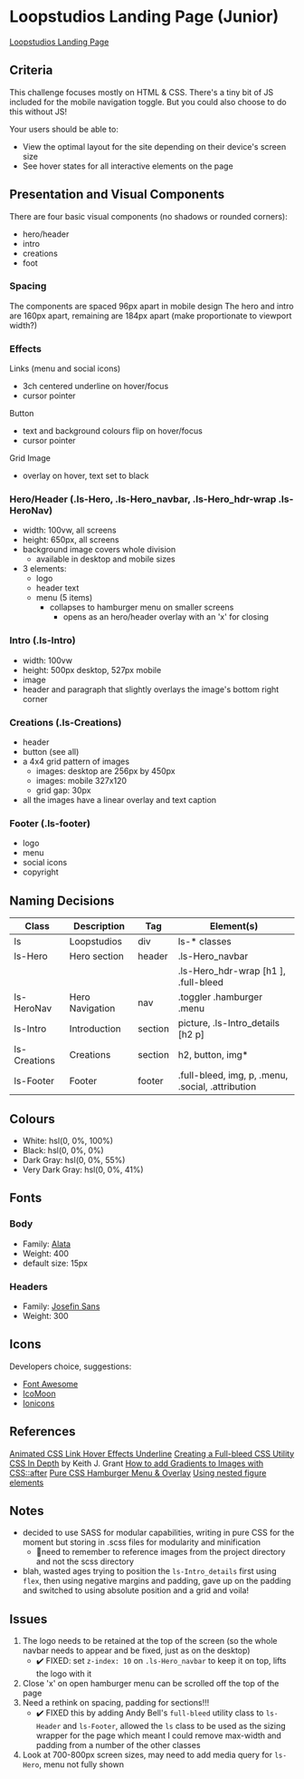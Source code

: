 # Loopstudios Landing Page (Junior)

[Loopstudios Landing Page](https://www.frontendmentor.io/challenges/loopstudios-landing-page-N88J5Onjw)

## Criteria

This challenge focuses mostly on HTML & CSS. There's a tiny bit of JS included
for the mobile navigation toggle. But you could also choose to do this without
JS!

Your users should be able to:

- View the optimal layout for the site depending on their device's screen size
- See hover states for all interactive elements on the page

## Presentation and Visual Components

There are four basic visual components (no shadows or rounded corners):

- hero/header
- intro
- creations
- foot

### Spacing

The components are spaced 96px apart in mobile design The hero and intro are
160px apart, remaining are 184px apart (make proportionate to viewport width?)

### Effects

Links (menu and social icons)

- 3ch centered underline on hover/focus
- cursor pointer

Button

- text and background colours flip on hover/focus
- cursor pointer

Grid Image

- overlay on hover, text set to black

### Hero/Header (.ls-Hero, .ls-Hero_navbar, .ls-Hero_hdr-wrap .ls-HeroNav)

- width: 100vw, all screens
- height: 650px, all screens
- background image covers whole division
  - available in desktop and mobile sizes
- 3 elements:
  - logo
  - header text
  - menu (5 items)
    - collapses to hamburger menu on smaller screens
      - opens as an hero/header overlay with an 'x' for closing

### Intro (.ls-Intro)

- width: 100vw
- height: 500px desktop, 527px mobile
- image
- header and paragraph that slightly overlays the image's bottom right corner

### Creations (.ls-Creations)

- header
- button (see all)
- a 4x4 grid pattern of images
  - images: desktop are 256px by 450px
  - images: mobile 327x120
  - grid gap: 30px
- all the images have a linear overlay and text caption

### Footer (.ls-footer)

- logo
- menu
- social icons
- copyright

## Naming Decisions

| Class        | Description     | Tag     | Element(s)                                        |
| ------------ | --------------- | ------- | ------------------------------------------------- |
| ls           | Loopstudios     | div     | ls-\* classes                                     |
| ls-Hero      | Hero section    | header  | .ls-Hero_navbar                                   |
|              |                 |         | .ls-Hero_hdr-wrap [h1 ], .full-bleed              |
| ls-HeroNav   | Hero Navigation | nav     | .toggler .hamburger .menu                         |
| ls-Intro     | Introduction    | section | picture, .ls-Intro_details [h2 p]                 |
| ls-Creations | Creations       | section | h2, button, img\*                                 |
| ls-Footer    | Footer          | footer  | .full-bleed, img, p, .menu, .social, .attribution |

## Colours

- White: hsl(0, 0%, 100%)
- Black: hsl(0, 0%, 0%)
- Dark Gray: hsl(0, 0%, 55%)
- Very Dark Gray: hsl(0, 0%, 41%)

## Fonts

### Body

- Family: [Alata](https://fonts.google.com/specimen/Alata)
- Weight: 400
- default size: 15px

### Headers

- Family: [Josefin Sans](https://fonts.google.com/specimen/Josefin+Sans)
- Weight: 300

## Icons

Developers choice, suggestions:

- [Font Awesome](https://fontawesome.com)
- [IcoMoon](https://icomoon.io)
- [Ionicons](https://ionicons.com)

## References

[Animated CSS Link Hover Effects Underline](https://codeconvey.com/css-link-hover-effects-underline/)
[Creating a Full-bleed CSS Utility](https://piccalil.li/tutorial/creating-a-full-bleed-css-utility)
[CSS In Depth](https://www.manning.com/books/css-in-depth) by Keith J. Grant
[How to add Gradients to Images with CSS::after](https://peter.coffee/how-to-use-css-pseudo-elements-to-add-a-gradient-to-images)
[Pure CSS Hamburger Menu & Overlay](https://www.youtube.com/watch?v=DZg6UfS5zYg)
[Using nested figure elements](https://developer.paciellogroup.com/blog/2011/11/html5-accessibility-chops-using-nested-figure-elements/)

## Notes

- decided to use SASS for modular capabilities, writing in pure CSS for the
  moment but storing in .scss files for modularity and minification
  - 🔸need to remember to reference images from the project directory and not
    the scss directory
- blah, wasted ages trying to position the `ls-Intro_details` first using
  `flex`, then using negative margins and padding, gave up on the padding and
  switched to using absolute position and a grid and voila!

## Issues

1. The logo needs to be retained at the top of the screen (so the whole navbar
   needs to appear and be fixed, just as on the desktop)
   - ✔️ FIXED: set `z-index: 10` on `.ls-Hero_navbar` to keep it on top, lifts
     the logo with it
1. Close 'x' on open hamburger menu can be scrolled off the top of the page
1. Need a rethink on spacing, padding for sections!!!
   - ✔️ FIXED this by adding Andy Bell's `full-bleed` utility class to
     `ls-Header` and `ls-Footer`, allowed the `ls` class to be used as the
     sizing wrapper for the page which meant I could remove max-width and
     padding from a number of the other classes
1. Look at 700-800px screen sizes, may need to add media query for `ls-Hero`,
   menu not fully shown
